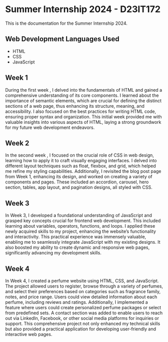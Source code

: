 # Summer Internship 2024 - D23IT172

This is the documentation for the Summer Internship 2024.

## Web Development Languages Used
- HTML
- CSS
- JavaScript

## Week 1

During the first week , I delved into the fundamentals of HTML and gained a comprehensive understanding of its core components. I learned about the importance of semantic elements, which are crucial for defining the distinct sections of a web page, thus enhancing its structure, meaning, and accessibility. I also focused on the best practices for writing HTML code, ensuring proper syntax and organization. This initial week provided me with valuable insights into various aspects of HTML, laying a strong groundwork for my future web development endeavors. 

## Week 2

In the second week , I focused on the crucial role of CSS in web design, learning how to apply it to craft visually engaging interfaces. I delved into different layout techniques such as float, flexbox, and grid, which helped me refine my styling capabilities. Additionally, I revisited the blog post page from Week 1, enhancing its design, and worked on creating a variety of components and pages. These included an accordion, carousel, hero section, tables, app layout, and pagination designs, all styled with CSS.

## Week 3

In Week 3, I developed a foundational understanding of JavaScript and grasped key concepts crucial for frontend web development. This included learning about variables, operators, functions, and loops. I applied these newly acquired skills to my project, enhancing the website’s functionality and interactivity. This practical experience was immensely valuable, enabling me to seamlessly integrate JavaScript with my existing designs. It also boosted my ability to create dynamic and responsive web pages, significantly advancing my development skills.

## Week 4

In Week 4, I created a perfume website using HTML, CSS, and JavaScript. The project allowed users to register, browse through a variety of perfumes, and select their preferences based on categories such as fragrance family, notes, and price range. Users could view detailed information about each perfume, including reviews and ratings. Additionally, I implemented a feature where users could create personalized perfume packages or select from predefined sets. A contact section was added to enable users to reach out via LinkedIn, Facebook, or other social media platforms for inquiries or support. This comprehensive project not only enhanced my technical skills but also provided a practical application for developing user-friendly and interactive web pages.
